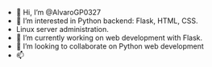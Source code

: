 - 👋 Hi, I’m @AlvaroGP0327
- 👀 I’m interested in Python backend: Flask, HTML, CSS.
- Linux server administration.
- 🌱 I’m currently working on web development with Flask.
- 💞️ I’m looking to collaborate on Python web development
- 📫 

<!---
AlvaroGP0327/AlvaroGP0327 is a ✨ special ✨ repository because its `README.md` (this file) appears on your GitHub profile.
You can click the Preview link to take a look at your changes.
--->

